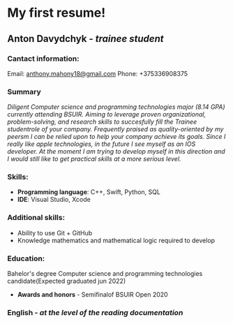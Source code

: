 # My first resume!

## Anton Davydchyk - *trainee student* 
### Cantact information:
Email: anthony.mahony18@gmail.com
Phone: +375336908375
### Summary
*Diligent Computer science and programming technologies major (8.14 GPA) currently attending BSUIR. Aiming to leverage proven organizational, problem-solving, and research skills to succesfully fill the Trainee studentrole of your company. Frequently praised as quality-oriented by my peersm I can be relied upon to help your company achieve its goals.
Since I really like apple technologies, in the future I see myself as an IOS developer. At the moment I am trying to develop myself in this direction and I would still like to get practical skills at a more serious level.*
### Skills:
* **Programming language**: C++, Swift, Python, SQL
* __IDE__: Visual Studio, Xcode
### Additional skills:
* Ability to use Git + GitHub
* Knowledge mathematics and mathematical logic required to develop
### Education:
Bahelor's degree Computer science and programming technologies candidate(Expected graduated jun 2022)
* **Awards and honors** - Semifinalof BSUIR Open 2020
### English - *at the  level of the reading documentation*
